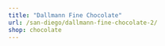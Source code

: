 ```yaml
---
title: "Dallmann Fine Chocolate"
url: /san-diego/dallmann-fine-chocolate-2/
shop: chocolate
---
```

